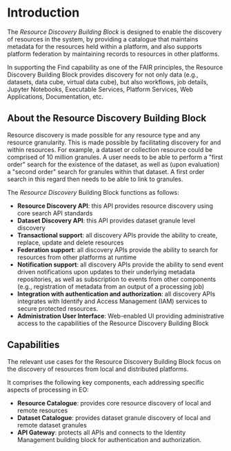 # Introduction

The _Resource Discovery Building Block_ is designed to enable the discovery of resources in the system, by providing a catalogue that maintains metadata for the resources held within a platform, and also supports platform federation by maintaining records to resources in other platforms.

In supporting the Find capability as one of the FAIR principles, the Resource Discovery Building Block provides discovery for not only data (e.g., datasets, data cube, virtual data cube), but also workflows, job details, Jupyter Notebooks, Executable Services, Platform Services, Web Applications, Documentation, etc.


## About the Resource Discovery Building Block

Resource discovery is made possible for any resource type and any resource granularity. This is made possible by facilitating discovery for and within resources. For example, a dataset or collection resource could be comprised of 10 million granules. A user needs to be able to perform a "first order" search for the existence of the dataset, as well as (upon evaluation) a "second order" search for granules within that dataset. A first order search in this regard then needs to be able to link to granules.

The _Resource Discovery_ Building Block functions as follows:

- **Resource Discovery API**: this API provides resource discovery using core search API standards
- **Dataset Discovery API**: this API provides dataset granule level discovery
- **Transactional support**: all discovery APIs provide the ability to create, replace, update and delete resources
- **Federation support**: all discovery APIs provide the ability to search for resources from other platforms at runtime
- **Notification support**: all discovery APIs provide the ability to send event driven notifications upon updates to their underlying metadata repositories, as well as subscription to events from other components (e.g., registration of metadata from an output of a processing job)
- **Integration with authentication and authorization**: all discovery APIs integrates with Identify and Access Management (IAM) services to secure protected resources.
- **Administration User Interface**: Web-enabled UI providing administrative access to the capabilities of the Resource Discovery Building Block

## Capabilities

The relevant use cases for the Resource Discovery Building Block focus on the discovery of resources from local and distributed platforms.

It comprises the following key components, each addressing specific aspects of processing in EO:

- **Resource Catalogue**: provides core resource discovery of local and remote resources
- **Dataset Catalogue**: provides dataset granule discovery of local and remote dataset granules
- **API Gateway**: protects all APIs and connects to the Identity Management building block for authentication and authorization.
